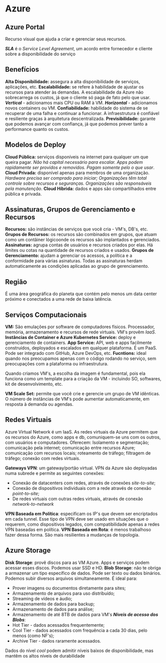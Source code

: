 # Azure

## Azure Portal

Recurso visual que ajuda a criar e gerenciar seus recursos.

***SLA*** é o *Service Level Agreement*, um acordo entre fornecedor e cliente sobre a disponibilidade do serviço

## Benefícios

**Alta Disponibilidade:** assegura a alta disponibilidade de serviços, aplicações, etc.
**Escalabilidade:** se refere à habilidade de ajustar os recursos para atender às demandas. A escalabilidade da Azure não sobrecarrega os custos, já que o cliente só paga de fato pelo que usar. ***Vertical*** - adicionamos mais CPU ou RAM à VM. ***Horizontal*** - adicionamos novos containers ou VM.
**Confiabilidade:** habilidade do sistema de se recuperar de uma falha e continuar a funcionar. A infraestrutura é confiável e resiliente graças à arquitetura descentralizada.
**Previsibilidade:** garante que podemos avançar com confiança, já que podemos prever tanto a performance quanto os custos.

## Modelos de Deploy

**Cloud Pública:** serviços disponíveis na internet para qualquer um que queira pagar. *Não há capital necessário para escalar. Apps podem rapidamente ser providos e removidos. Pagam somente pelo o que usar*. **Cloud Privada:** disponível apenas para membros de uma organização. *Hardware precisa ser comprado para iniciar; Organizações têm total controle sobre recursos e seguranças. Organizações são responsáveis pela manutenção*. **Cloud Híbrida:** dados e apps são compartilhados entre pública e privada.

## Assinaturas, Grupos de Gerenciamento e Recursos

**Recursos:** são instâncias de serviços que você cria - VM's, DB's, etc.
**Grupos de Recursos:** os recursos são combinados em grupos, que atuam como um contâiner lógicoonde os recursos são implantados e gerenciados.
**Assinaturas:** agrupa contas de usuários e recursos criados por elas. Há limites ou cotas na quantidade de recursos criados e usados.
**Grupos de Gerenciamento:** ajudam a gerenciar os acessos, a política e a conformidade para várias asinaturas. Todas as assinaturas herdam automaticamente as condições aplicadas ao grupo de gerenciamento.

## Região

É uma área geográfica do planeta que contém pelo menos um data center próximo e conectados a uma rede de baixa latência.

## Serviços Computacionais

**VM:** São emulações por software de computadores físicos. Processador, memória, armazenamento e recursos de rede virtuais. VM's provêm *IaaS*.
**Instâncias de Container e Azure Kubernetes Service:** deploy e gerenciamento de containers.
**App Service:** API, web e apps facilmente construídos, deployados e escalados em qualquer plataforma. É um PaaS. Pode ser integrado com GitHub, Azure DevOps, etc.
**Fucntions:** ideal quando nos preocupamos apenas com o código rodando no serviço, sem preocupações com a plataforma ou infraestrutura.

Quando criamos VM's, a escolha da imagem é fundamental, pois ela funciona como um template para a criação da VM - incluindo SO, softwares, kit de desenvolvimento, etc.

**VM Scale Set:** permite que você crie e gerencie um grupo de VM idênticas. O número de instâncias de VM's pode aumentar automaticamente, em resposta à demanda ou agendas.

## Redes Virtuais

Azure Virtual Network é um IaaS. As redes virtuais da Azure permitem que os recursos do Azure, como apps e db, comuniquem-se uns com os outros, com usuários e computadores. Oferecem: Isolamento e segmentação; comunicação pela internet; comunicação entre recursos Azure; comunicação com recursos locais; roteamento de tráfego; filtragem de tráfego; conexão com redes virtuais.

**Gateways VPN**: um gateway/portão virtual. VPN da Azure são deployadas numa subrede e permite as seguintes conexões:

* Conexão de datacenters com redes, através de conexões *site-to-site*;
* Conexão de dispositivos individuais com a rede através de conexão *point-to-site*;
* De redes virtuais com outras redes virtuais, através de conexão *network-to-network*

**VPN Baseada em Política**: especificam os IP's que devem ser encriptados em cada tunnel. Esse tipo de VPN deve ser usado em situações que o requerem, como dispositivos legados, com compatibilidade apenas a redes VPN baseadas em política.
**VPN Baseada em Rota**: é menos trabalhoso fazer dessa forma. São mais resilientes a mudanças de topologia.

## Azure Storage

**Disk Storage**: provê discos para as VM Azure. Apps e serviços podem acessar esses discos. Podemos usar SSD e HD.
**Blob Storage**: não te obriga a armazenar um tipo específico de dados. Pode ser texto ou dados binários. Podemos subir diversos arquivos simultaneamente. É ideal para:

* Prover imagens ou documentos diretamente para sites;
* Armazenamento de arquivos para uso distribuído;
* Streaming de vídeos e áudio;
* Armazenamento de dados para backup;
* Armazenamento de dados para análise;
* Armazenamento de até 8TB de dados para VM's
***Níveis de acesso dos Blobs***:
* Hot Tier - dados acessados frequentemente;
* Cool Tier - dados acessados com frequência a cada 30 dias, pelo menos (como NF's);
* Archive Tier - dados raramente acessados.

Dados do nível *cool* podem admitir níveis baixos de disponibilidade, mas mantêm os altos níveis de durabilidade
